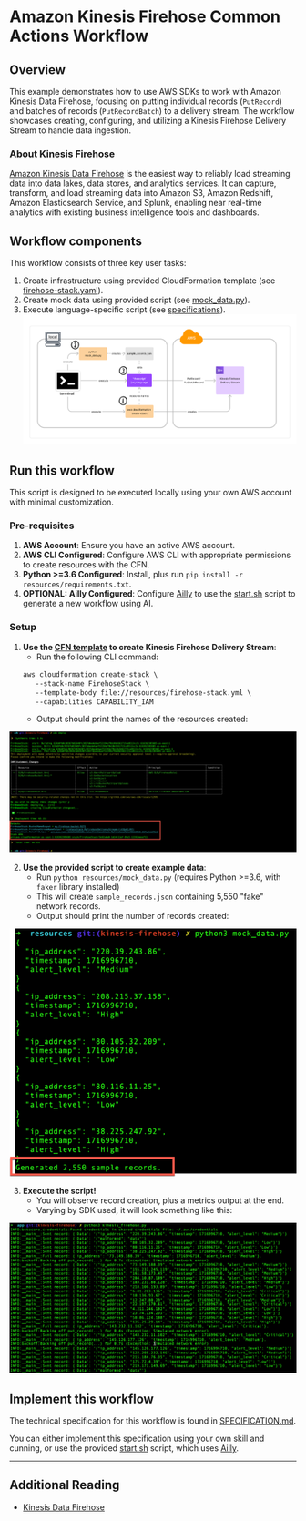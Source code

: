 # Amazon Kinesis Firehose Common Actions Workflow

## Overview

This example demonstrates how to use AWS SDKs to work with Amazon Kinesis Data Firehose, focusing on putting individual records (`PutRecord`) and batches of records (`PutRecordBatch`) to a delivery stream. The workflow showcases creating, configuring, and utilizing a Kinesis Firehose Delivery Stream to handle data ingestion.

### About Kinesis Firehose
[Amazon Kinesis Data Firehose](https://docs.aws.amazon.com/firehose/latest/dev/what-is-this-service.html) is the easiest way to reliably load streaming data into data lakes, data stores, and analytics services. It can capture, transform, and load streaming data into Amazon S3, Amazon Redshift, Amazon Elasticsearch Service, and Splunk, enabling near real-time analytics with existing business intelligence tools and dashboards.

## Workflow components
This workflow consists of three key user tasks:
1. Create infrastructure using provided CloudFormation template (see [firehose-stack.yaml](resources/firehose-stack.yml)).
2. Create mock data using provided script (see [mock_data.py](resources/mock_data.py)).
3. Execute language-specific script (see [specifications](SPECIFICATION.md)).
![setup-and-flow](resources/docs/setup-and-flow.png)

## Run this workflow
This script is designed to be executed locally using your own AWS account with minimal customization.

### Pre-requisites

1. **AWS Account**: Ensure you have an active AWS account.
2. **AWS CLI Configured**: Configure AWS CLI with appropriate permissions to create resources with the CFN.
4. **Python >=3.6 Configured**: Install, plus run `pip install -r resources/requirements.txt`.
5. **OPTIONAL: Ailly Configured**: Configure [Ailly](https://github.com/davidsouther/ailly) to use the [start.sh](./start.sh) script to generate a new workflow using AI.

### Setup

1. **Use the [CFN template](./resources/irehose-stack.yml) to create Kinesis Firehose Delivery Stream**:
   - Run the following CLI command:
   ```
   aws cloudformation create-stack \
      --stack-name FirehoseStack \
      --template-body file://resources/firehose-stack.yml \
      --capabilities CAPABILITY_IAM
   ```
   - Output should print the names of the resources created:

![CloudFormation](resources/docs/cfn.png)

2. **Use the provided script to create example data**:
   - Run `python resources/mock_data.py` (requires Python >=3.6, with `faker` library installed)
   - This will create `sample_records.json` containing 5,550 "fake" network records.
   - Output should print the number of records created:

![Data Generation](resources/docs/data_gen.png)

3. **Execute the script!**
   - You will observe record creation, plus a metrics output at the end.
   - Varying by SDK used, it will look something like this:

![Script Running](resources/docs/records.png)

## Implement this workflow
The technical specification for this workflow is found in [SPECIFICATION.md](SPECIFICATION.md).

You can either implement this specification using your own skill and cunning, or use the provided [start.sh](./start.sh) script, which uses [Ailly](https://github.com/davidsouther/ailly).

---

## Additional Reading

- [Kinesis Data Firehose](https://docs.aws.amazon.com/firehose/latest/dev/what-is-this-service.html)
